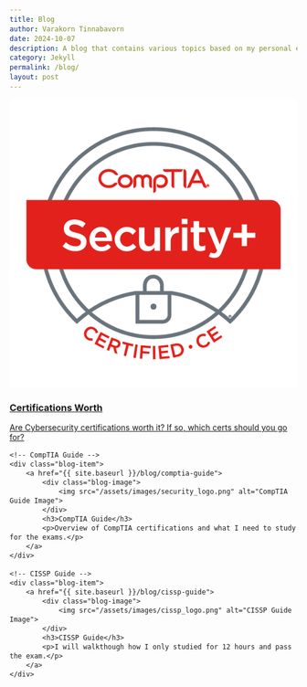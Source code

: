 ```yaml
---
title: Blog
author: Varakorn Tinnabavorn
date: 2024-10-07
description: A blog that contains various topics based on my personal experience.
category: Jekyll
permalink: /blog/
layout: post
---
```


<div class="blog-container">
    <!-- Are Certifications Worth It? -->
    <div class="blog-item">
        <a href="{{ site.baseurl }}/blog/cert-worth">
            <div class="blog-image">
                <img src="/assets/images/security_logo.png" alt="Certifications Image">
            </div>
            <h3>Certifications Worth</h3>
            <p>Are Cybersecurity certifications worth it? If so, which certs should you go for?</p>
        </a>
    </div>

    <!-- CompTIA Guide -->
    <div class="blog-item">
        <a href="{{ site.baseurl }}/blog/comptia-guide">
            <div class="blog-image">
                <img src="/assets/images/security_logo.png" alt="CompTIA Guide Image">
            </div>
            <h3>CompTIA Guide</h3>
            <p>Overview of CompTIA certifications and what I need to study for the exams.</p>
        </a>
    </div>

    <!-- CISSP Guide -->
    <div class="blog-item">
        <a href="{{ site.baseurl }}/blog/cissp-guide">
            <div class="blog-image">
                <img src="/assets/images/cissp_logo.png" alt="CISSP Guide Image">
            </div>
            <h3>CISSP Guide</h3>
            <p>I will walkthough how I only studied for 12 hours and pass the exam.</p>
        </a>
    </div>
</div>
